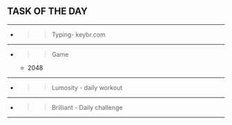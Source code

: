 ## TASK OF THE DAY ##
***
- >> Typing- keybr.com
***
- >> Game 
   - 2048
***
- >> Lumosity - daily workout 
***
- >> Brilliant - Daily challenge
***
